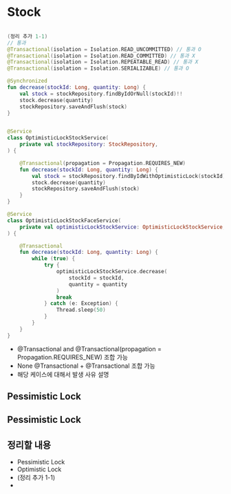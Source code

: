 # Stock


```kotlin

(정리 추가 1-1)
// 통과
@Transactional(isolation = Isolation.READ_UNCOMMITTED) // 통과 O
@Transactional(isolation = Isolation.READ_COMMITTED) // 통과 X
@Transactional(isolation = Isolation.REPEATABLE_READ) // 통과 X
@Transactional(isolation = Isolation.SERIALIZABLE) // 통과 O

@Synchronized
fun decrease(stockId: Long, quantity: Long) {
    val stock = stockRepository.findByIdOrNull(stockId)!!
    stock.decrease(quantity)
    stockRepository.saveAndFlush(stock)
}

```


```kotlin

@Service
class OptimisticLockStockService(
    private val stockRepository: StockRepository,
) {

    @Transactional(propagation = Propagation.REQUIRES_NEW)
    fun decrease(stockId: Long, quantity: Long) {
        val stock = stockRepository.findByIdWithOptimisticLock(stockId)
        stock.decrease(quantity)
        stockRepository.saveAndFlush(stock)
    }
}

@Service
class OptimisticLockStockFaceService(
    private val optimisticLockStockService: OptimisticLockStockService,
) {

    @Transactional
    fun decrease(stockId: Long, quantity: Long) {
        while (true) {
            try {
                optimisticLockStockService.decrease(
                    stockId = stockId,
                    quantity = quantity
                )
                break
            } catch (e: Exception) {
                Thread.sleep(50)
            }
        }
    }
}
```
* @Transactional and @Transactional(propagation = Propagation.REQUIRES_NEW) 조합 가능
* None @Transactional + @Transactional 조합 가능
* 해당 케이스에 대해서 발생 사유 설명


## Pessimistic Lock


## Pessimistic Lock

## 정리할 내용
* Pessimistic Lock
* Optimistic Lock
* (정리 추가 1-1)
* 